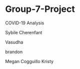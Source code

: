 # Group-7-Project
COVID-19 Analysis

Sybile Cherenfant

Vasudha



brandon

Megan Cogguillo
Kristy

